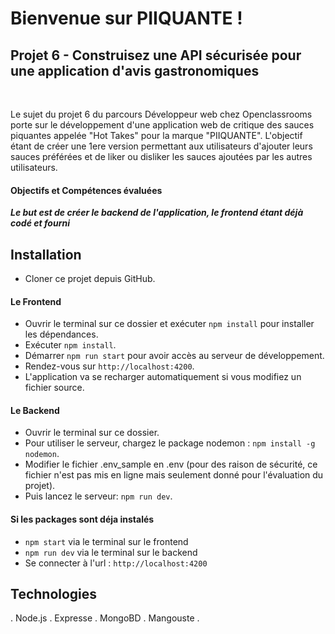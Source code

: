 # Bienvenue sur PIIQUANTE !

## Projet 6 - Construisez une API sécurisée pour une application d'avis gastronomiques

</br>

Le sujet du projet 6 du parcours Développeur web chez Openclassrooms porte sur le développement d'une application web de critique des sauces piquantes appelée "Hot Takes" pour la marque "PIIQUANTE". L'objectif étant de créer une 1ere version permettant aux utilisateurs d'ajouter leurs sauces préférées et de liker ou disliker les sauces ajoutées par les autres utilisateurs.

#### Objectifs et Compétences évaluées

**_Le but est de créer le backend de l'application, le frontend étant déjà codé et fourni_**

## Installation

-   Cloner ce projet depuis GitHub.

#### Le Frontend

-   Ouvrir le terminal sur ce dossier et exécuter `npm install` pour installer les dépendances.
-   Exécuter `npm install`.
-   Démarrer `npm run start` pour avoir accès au serveur de développement.
-   Rendez-vous sur `http://localhost:4200`.
-   L'application va se recharger automatiquement si vous modifiez un fichier source.

#### Le Backend

-   Ouvrir le terminal sur ce dossier.
-   Pour utiliser le serveur, chargez le package nodemon : `npm install -g nodemon`.
-   Modifier le fichier .env_sample en .env (pour des raison de sécurité, ce fichier n'est pas mis en ligne mais seulement donné pour l'évaluation du projet).
-   Puis lancez le serveur: `npm run dev`.

#### Si les packages sont déja instalés

-   `npm start` via le terminal sur le frontend
-   `npm run dev` via le terminal sur le backend
-   Se connecter à l'url : `http://localhost:4200`

## Technologies

. Node.js . Expresse . MongoBD . Mangouste .

